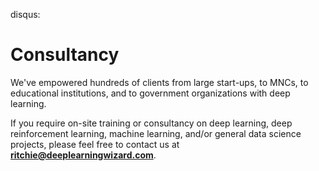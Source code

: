 disqus:

# Consultancy

We've empowered hundreds of clients from large start-ups, to MNCs, to educational institutions, and to government organizations with deep learning. 

If you require on-site training or consultancy on deep learning, deep reinforcement learning, machine learning, and/or general data science projects, please feel free to contact us at **ritchie@deeplearningwizard.com**.